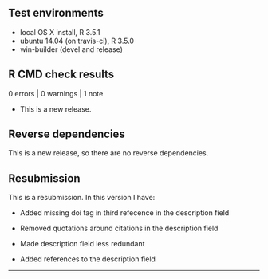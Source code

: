 ## Test environments
* local OS X install, R 3.5.1
* ubuntu 14.04 (on travis-ci), R 3.5.0
* win-builder (devel and release)

## R CMD check results

0 errors | 0 warnings | 1 note

* This is a new release.

## Reverse dependencies

This is a new release, so there are no reverse dependencies.

## Resubmission
This is a resubmission. In this version I have: 

* Added missing doi tag in third refecence in the description field

* Removed quotations around citations in the description field

* Made description field less redundant

* Added references to the description field 

---

